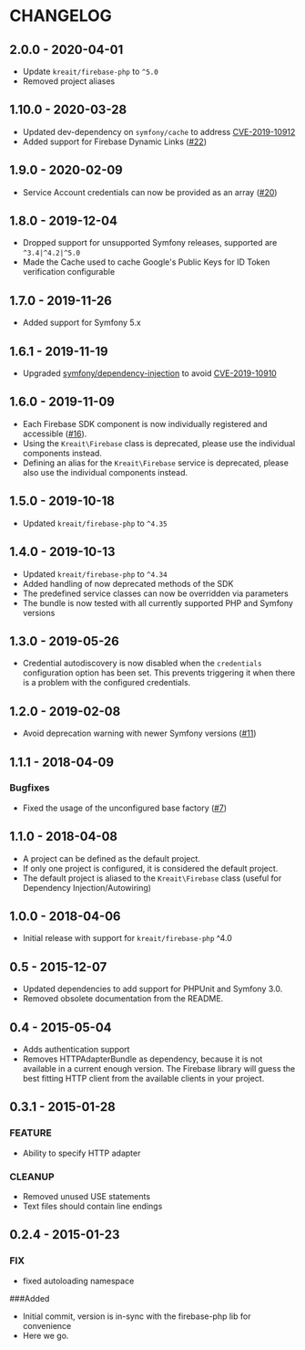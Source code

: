 # CHANGELOG

## 2.0.0 - 2020-04-01

* Update `kreait/firebase-php` to `^5.0`
* Removed project aliases

## 1.10.0 - 2020-03-28
  
* Updated dev-dependency on `symfony/cache` to address [CVE-2019-10912](https://github.com/advisories/GHSA-w2fr-65vp-mxw3)
* Added support for Firebase Dynamic Links ([#22](https://github.com/kreait/firebase-bundle/pull/22))

## 1.9.0 - 2020-02-09

* Service Account credentials can now be provided as an array ([#20](https://github.com/kreait/firebase-bundle/pull/20))

## 1.8.0 - 2019-12-04

* Dropped support for unsupported Symfony releases, supported are `^3.4|^4.2|^5.0`
* Made the Cache used to cache Google's Public Keys for ID Token verification configurable  

## 1.7.0 - 2019-11-26

* Added support for Symfony 5.x

## 1.6.1 - 2019-11-19

* Upgraded [symfony/dependency-injection](https://packagist.org/packages/symfony/dependency-injection) to avoid
  [CVE-2019-10910](https://github.com/advisories/GHSA-pgwj-prpq-jpc2)

## 1.6.0 - 2019-11-09

* Each Firebase SDK component is now individually registered and accessible ([#16](https://github.com/kreait/firebase-bundle/pull/16)).
* Using the `Kreait\Firebase` class is deprecated, please use the individual components instead.
* Defining an alias for the `Kreait\Firebase` service is deprecated, please also use the individual components instead.

## 1.5.0 - 2019-10-18

* Updated `kreait/firebase-php` to `^4.35`

## 1.4.0 - 2019-10-13

* Updated `kreait/firebase-php` to `^4.34`
* Added handling of now deprecated methods of the SDK 
* The predefined service classes can now be overridden via parameters
* The bundle is now tested with all currently supported PHP and Symfony versions

## 1.3.0 - 2019-05-26

* Credential autodiscovery is now disabled when the `credentials` configuration option 
  has been set. This prevents triggering it when there is a problem with the configured 
  credentials.

## 1.2.0 - 2019-02-08

* Avoid deprecation warning with newer Symfony versions ([#11](https://github.com/kreait/firebase-bundle/pull/11))

## 1.1.1 - 2018-04-09

### Bugfixes

* Fixed the usage of the unconfigured base factory ([#7](https://github.com/kreait/firebase-bundle/pull/7)) 

## 1.1.0 - 2018-04-08

* A project can be defined as the default project.
* If only one project is configured, it is considered the default project.
* The default project is aliased to the `Kreait\Firebase` class (useful for Dependency Injection/Autowiring) 

## 1.0.0 - 2018-04-06

* Initial release with support for `kreait/firebase-php` ^4.0  

## 0.5 - 2015-12-07

* Updated dependencies to add support for PHPUnit and Symfony 3.0.
* Removed obsolete documentation from the README.

## 0.4 - 2015-05-04
* Adds authentication support
* Removes HTTPAdapterBundle as dependency, because it is not available in a current enough version. The Firebase library
  will guess the best fitting HTTP client from the available clients in your project. 

## 0.3.1 - 2015-01-28
### FEATURE
* Ability to specify HTTP adapter

### CLEANUP
* Removed unused USE statements
* Text files should contain line endings

## 0.2.4 - 2015-01-23
### FIX
* fixed autoloading namespace

###Added
* Initial commit, version is in-sync with the firebase-php lib for convenience
* Here we go.
